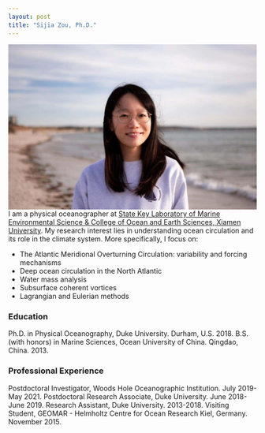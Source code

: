 ```yaml
---
layout: post
title: "Sijia Zou, Ph.D."
---
```


<!-- Profile picture -->
<img width="100%" height="60%" style="float: left; margin-right: 20px;" src="/assets/Sijia_profile.jpeg">


I am a physical oceanographer at [State Key Laboratory of Marine Environmental Science & College of Ocean and Earth Sciences, Xiamen University](https://mel2.xmu.edu.cn/melwebold/en/). My research interest lies in understanding ocean circulation and its role in the climate system. More specifically, I focus on:

* The Atlantic Meridional Overturning Circulation: variability and forcing mechanisms
* Deep ocean circulation in the North Atlantic
* Water mass analysis
* Subsurface coherent vortices
* Lagrangian and Eulerian methods

### Education

Ph.D. in Physical Oceanography, Duke University. Durham, U.S. 2018.
B.S. (with honors) in Marine Sciences, Ocean University of China. Qingdao, China. 2013.


### Professional Experience

Postdoctoral Investigator, Woods Hole Oceanographic Institution. July 2019-May 2021.
Postdoctoral Research Associate, Duke University. June 2018-June 2019.
Research Assistant, Duke University. 2013-2018.
Visiting Student, GEOMAR - Helmholtz Centre for Ocean Research Kiel, Germany. November 2015.


